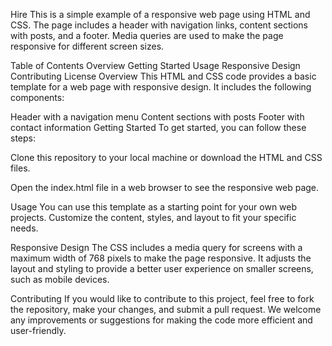 Hire
This is a simple example of a responsive web page using HTML and CSS. The page includes a header with navigation links, content sections with posts, and a footer. Media queries are used to make the page responsive for different screen sizes.

Table of Contents
Overview
Getting Started
Usage
Responsive Design
Contributing
License
Overview
This HTML and CSS code provides a basic template for a web page with responsive design. It includes the following components:

Header with a navigation menu
Content sections with posts
Footer with contact information
Getting Started
To get started, you can follow these steps:

Clone this repository to your local machine or download the HTML and CSS files.

Open the index.html file in a web browser to see the responsive web page.

Usage
You can use this template as a starting point for your own web projects. Customize the content, styles, and layout to fit your specific needs.

Responsive Design
The CSS includes a media query for screens with a maximum width of 768 pixels to make the page responsive. It adjusts the layout and styling to provide a better user experience on smaller screens, such as mobile devices.

Contributing
If you would like to contribute to this project, feel free to fork the repository, make your changes, and submit a pull request. We welcome any improvements or suggestions for making the code more efficient and user-friendly.